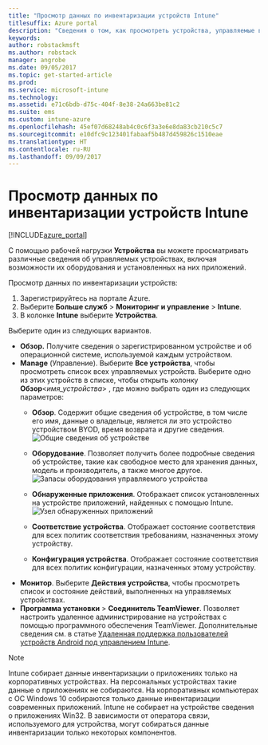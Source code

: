 ```yaml
---
title: "Просмотр данных по инвентаризации устройств Intune"
titlesuffix: Azure portal
description: "Сведения о том, как просмотреть устройства, управляемые в Intune, а также оценить состояние их оборудования и установленных на них приложений.\""
keywords: 
author: robstackmsft
ms.author: robstack
manager: angrobe
ms.date: 09/05/2017
ms.topic: get-started-article
ms.prod: 
ms.service: microsoft-intune
ms.technology: 
ms.assetid: e71c6bdb-d75c-404f-8e38-24a663be81c2
ms.suite: ems
ms.custom: intune-azure
ms.openlocfilehash: 45ef07d68248ab4c0c6f3a3e6e8da83cb210c5c7
ms.sourcegitcommit: e10dfc9c123401fabaaf5b487d459826c1510eae
ms.translationtype: HT
ms.contentlocale: ru-RU
ms.lasthandoff: 09/09/2017
---
```

# <a name="how-to-view-intune-device-inventory"></a>Просмотр данных по инвентаризации устройств Intune


[!INCLUDE[azure_portal](./includes/azure_portal.md)]

С помощью рабочей нагрузки **Устройства** вы можете просматривать различные сведения об управляемых устройствах, включая возможности их оборудования и установленных на них приложений. 

Просмотр данных по инвентаризации устройств:

1. Зарегистрируйтесь на портале Azure.
2. Выберите **Больше служб** > **Мониторинг и управление** > **Intune**.
3. В колонке **Intune** выберите **Устройства**.

Выберите один из следующих вариантов.

- **Обзор.** Получите сведения о зарегистрированном устройстве и об операционной системе, используемой каждым устройством.
- **Manage** (Управление). Выберите **Все устройства**, чтобы просмотреть список всех управляемых устройств.
    Выберите одно из этих устройств в списке, чтобы открыть колонку **Обзор**<*имя_устройства*> , где можно выбрать один из следующих параметров:
    - **Обзор**. Содержит общие сведения об устройстве, в том числе его имя, данные о владельце, является ли это устройство устройством BYOD, время возврата и другие сведения.
    ![Общие сведения об устройстве](./media/device-overview.png)
    - **Оборудование**. Позволяет получить более подробные сведения об устройстве, такие как свободное место для хранения данных, модель и производитель, а также многое другое.
    ![Запасы оборудования управляемого устройства](./media/hardware-inventory.png)
    - **Обнаруженные приложения**. Отображает список установленных на устройстве приложений, найденных с помощью Intune.
    ![Узел обнаруженных приложений](./media/detected-applications.png)
    


    - **Соответствие устройства**. Отображает состояние соответствия для всех политик соответствия требованиям, назначенных этому устройству.
    - **Конфигурация устройства**. Отображает состояние соответствия для всех политик конфигурации, назначенных этому устройству.
- **Монитор**. Выберите **Действия устройства**, чтобы просмотреть список и состояние действий, выполненных на управляемых устройствах.
- **Программа установки** > **Соединитель TeamViewer**. Позволяет настроить удаленное администрирование на устройствах с помощью программного обеспечения TeamViewer. Дополнительные сведения см. в статье [Удаленная поддержка пользователей устройств Android под управлением Intune](/intune/device-profile-android-teamviewer).

>[!NOTE]
> Intune собирает данные инвентаризации о приложениях только на корпоративных устройствах. На персональных устройствах такие данные о приложениях не собираются. На корпоративных компьютерах с ОС Windows 10 собираются только данные инвентаризации современных приложений. Intune не собирает на устройстве сведения о приложениях Win32.
> В зависимости от оператора связи, используемого для устройства, могут собираться данные инвентаризации только некоторых компонентов.
